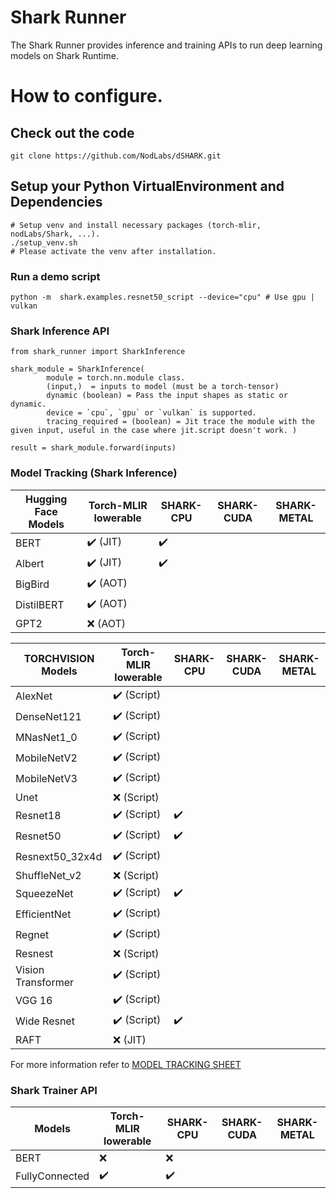 # Shark Runner

The Shark Runner provides inference and training APIs to run deep learning models on Shark Runtime.

# How to configure.

## Check out the code

```shell
git clone https://github.com/NodLabs/dSHARK.git 
```

## Setup your Python VirtualEnvironment and Dependencies
```shell
# Setup venv and install necessary packages (torch-mlir, nodLabs/Shark, ...).
./setup_venv.sh
# Please activate the venv after installation.
```

### Run a demo script
```shell
python -m  shark.examples.resnet50_script --device="cpu" # Use gpu | vulkan
```

### Shark Inference API

```
from shark_runner import SharkInference

shark_module = SharkInference(
        module = torch.nn.module class.
        (input,)  = inputs to model (must be a torch-tensor)
        dynamic (boolean) = Pass the input shapes as static or dynamic.
        device = `cpu`, `gpu` or `vulkan` is supported.
        tracing_required = (boolean) = Jit trace the module with the given input, useful in the case where jit.script doesn't work. )

result = shark_module.forward(inputs)
```



### Model Tracking (Shark Inference)

| Hugging Face Models | Torch-MLIR lowerable | SHARK-CPU | SHARK-CUDA | SHARK-METAL |
|---------------------|----------------------|----------|----------|-------------|
| BERT                | :heavy_check_mark: (JIT)          | :heavy_check_mark:         |          |             |
| Albert              | :heavy_check_mark: (JIT)            | :heavy_check_mark:         |          |             |
| BigBird             | :heavy_check_mark: (AOT)            |          |          |             |
| DistilBERT          | :heavy_check_mark: (AOT)            |          |          |             |
| GPT2                | :x: (AOT)            |          |          |             |


| TORCHVISION Models | Torch-MLIR lowerable | SHARK-CPU | SHARK-CUDA | SHARK-METAL |
|--------------------|----------------------|----------|----------|-------------|
| AlexNet            | :heavy_check_mark: (Script)         |          |          |             |
| DenseNet121        | :heavy_check_mark: (Script)         |          |          |             |
| MNasNet1_0         | :heavy_check_mark: (Script)         |          |          |             |
| MobileNetV2        | :heavy_check_mark: (Script)         |          |          |             |
| MobileNetV3        | :heavy_check_mark: (Script)         |          |          |             |
| Unet               | :x: (Script)         |          |          |             |
| Resnet18           | :heavy_check_mark: (Script)         | :heavy_check_mark:         |          |             |
| Resnet50           | :heavy_check_mark: (Script)         | :heavy_check_mark:         |          |             |
| Resnext50_32x4d    | :heavy_check_mark: (Script)         |          |          |             |
| ShuffleNet_v2      | :x: (Script)         |          |          |             |
| SqueezeNet         | :heavy_check_mark: (Script)         | :heavy_check_mark:         |          |             |
| EfficientNet       | :heavy_check_mark: (Script)         |          |          |             |
| Regnet             | :heavy_check_mark: (Script)         |          |          |             |
| Resnest            | :x: (Script)         |          |          |             |
| Vision Transformer | :heavy_check_mark: (Script)         |          |          |             |
| VGG 16             | :heavy_check_mark: (Script)         |          |          |             |
| Wide Resnet        | :heavy_check_mark: (Script)         | :heavy_check_mark:         |          |             |
| RAFT               | :x: (JIT)            |          |          |             |

For more information refer to [MODEL TRACKING SHEET](https://docs.google.com/spreadsheets/d/15PcjKeHZIrB5LfDyuw7DGEEE8XnQEX2aX8lm8qbxV8A/edit#gid=0)

### Shark Trainer API

| Models | Torch-MLIR lowerable | SHARK-CPU | SHARK-CUDA | SHARK-METAL |
|---------------------|----------------------|----------|----------|-------------|
| BERT                | :x:           | :x:         |          |             |
| FullyConnected                | :heavy_check_mark:           | :heavy_check_mark:         |          |             |
